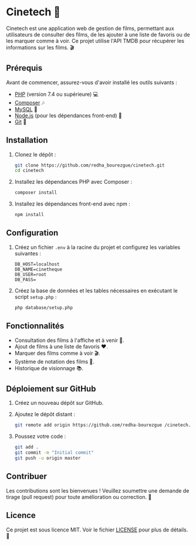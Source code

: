 # Cinetech 🎥

Cinetech est une application web de gestion de films, permettant aux utilisateurs de consulter des films, de les ajouter à une liste de favoris ou de les marquer comme à voir. Ce projet utilise l'API TMDB pour récupérer les informations sur les films. 🎬

## Prérequis

Avant de commencer, assurez-vous d'avoir installé les outils suivants :

- [PHP](https://www.php.net/) (version 7.4 ou supérieure) 💻
- [Composer](https://getcomposer.org/) 🎶
- [MySQL](https://www.mysql.com/) 🚀
- [Node.js](https://nodejs.org/) (pour les dépendances front-end) 🚀
- [Git](https://git-scm.com/) 🚀

## Installation

1. Clonez le dépôt :

   ```bash
   git clone https://github.com/redha_bourezgue/cinetech.git
   cd cinetech
   ```

2. Installez les dépendances PHP avec Composer :

   ```bash
   composer install
   ```

3. Installez les dépendances front-end avec npm :

   ```bash
   npm install
   ```

## Configuration

1. Créez un fichier `.env` à la racine du projet et configurez les variables suivantes :

   ```plaintext
   DB_HOST=localhost
   DB_NAME=cinetheque
   DB_USER=root
   DB_PASS=
   ```

   

2. Créez la base de données et les tables nécessaires en exécutant le script `setup.php` :

   ```bash
   php database/setup.php
   ```




## Fonctionnalités

- Consultation des films à l'affiche et à venir 🎥.
- Ajout de films à une liste de favoris ❤️.
- Marquer des films comme à voir 🎬.
- Système de notation des films 🌟.
- Historique de visionnage 📚.

## Déploiement sur GitHub

1. Créez un nouveau dépôt sur GitHub.
2. Ajoutez le dépôt distant :

   ```bash
   git remote add origin https://github.com/redha-bourezgue /cinetech.git
   ```

3. Poussez votre code :

   ```bash
   git add .
   git commit -m "Initial commit"
   git push -u origin master
   ```

## Contribuer

Les contributions sont les bienvenues ! Veuillez soumettre une demande de tirage (pull request) pour toute amélioration ou correction. 🚀

## Licence

Ce projet est sous licence MIT. Voir le fichier [LICENSE](LICENSE) pour plus de détails. 📜
